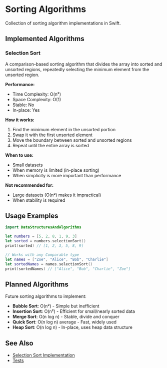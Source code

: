 # Sorting Algorithms

Collection of sorting algorithm implementations in Swift.

## Implemented Algorithms

### Selection Sort

A comparison-based sorting algorithm that divides the array into sorted and unsorted regions, repeatedly selecting the minimum element from the unsorted region.

**Performance:**
- Time Complexity: O(n²)
- Space Complexity: O(1)
- Stable: No
- In-place: Yes

**How it works:**
1. Find the minimum element in the unsorted portion
2. Swap it with the first unsorted element
3. Move the boundary between sorted and unsorted regions
4. Repeat until the entire array is sorted

**When to use:**
- Small datasets
- When memory is limited (in-place sorting)
- When simplicity is more important than performance

**Not recommended for:**
- Large datasets (O(n²) makes it impractical)
- When stability is required

## Usage Examples

```swift
import DataStructuresAndAlgorithms

let numbers = [5, 2, 8, 1, 9, 3]
let sorted = numbers.selectionSort()
print(sorted) // [1, 2, 3, 5, 8, 9]

// Works with any Comparable type
let names = ["Zoe", "Alice", "Bob", "Charlie"]
let sortedNames = names.selectionSort()
print(sortedNames) // ["Alice", "Bob", "Charlie", "Zoe"]
```

## Planned Algorithms

Future sorting algorithms to implement:

- **Bubble Sort**: O(n²) - Simple but inefficient
- **Insertion Sort**: O(n²) - Efficient for small/nearly sorted data
- **Merge Sort**: O(n log n) - Stable, divide and conquer
- **Quick Sort**: O(n log n) average - Fast, widely used
- **Heap Sort**: O(n log n) - In-place, uses heap data structure

## See Also

- [Selection Sort Implementation](../Sources/DataStructuresAndAlgorithms/Sorts/SelectionSort.swift)
- [Tests](../Tests/DataStructuresAndAlgorithmsTests/SortsTests/)
